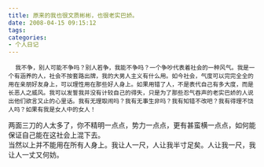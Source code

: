 ```yaml
---
title: 原来的我也很文质彬彬，也很老实巴娇。
date: 2008-04-15 09:15:12
tags:
categories:
- 个人日记
---
```

      我不争，别人可能不争吗？别人若争，我能不争吗？一个争吵代表着社会的一种风气。我是一个有涵养的人，社会不按套路出牌，我的大男人主义有什么用。如今社会，气度可以完完全全的用在亲朋好友身上，可以理性用在那些好人身上。如果用错了人，不是表代自己有多大度，而是长恶人之威风。我可以发誓我并没有计较自己的得失，只是为了那些忍气吞声的老实巴娇的人说出他们欲言又止的心里话。我有无理取闹吗？我有无事生非吗？我有知错不改吧？我有得理不饶人吗？如果有我是女人中的女人！   
 两面三刀的人太多了，你不精明一点点，势力一点点，更有甚蛮横一点点，如何能保证自己能在这社会上混下去。   
 当然以上并不能用在所有人身上。我让人一尺，人让我半寸足矣。人让我一尺，我让人一丈又何妨。